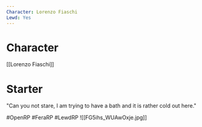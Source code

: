 ```yaml
---
Character: Lorenzo Fiaschi
Lewd: Yes
---
```

# Character
[[Lorenzo Fiaschi]]

# Starter
"Can you not stare, I am trying to have a bath and it is rather cold out here."  

#OpenRP #FeraRP #LewdRP 
![[FG5ihs_WUAwOxje.jpg]]